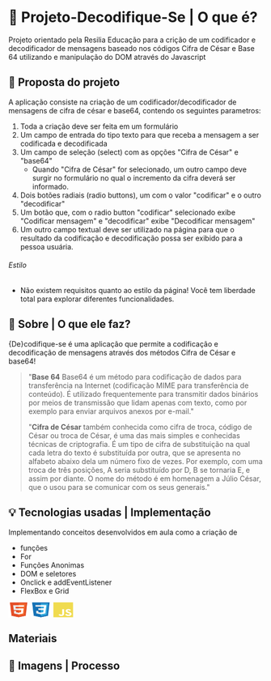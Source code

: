 # :round_pushpin: Projeto-Decodifique-Se | O que é?
Projeto orientado pela Resilia Educação para a crição de um codificador e decodificador de mensagens baseado nos códigos Cifra de César e Base 64 utilizando e manipulação do DOM através do Javascript

## :open_file_folder: Proposta do projeto
A aplicação consiste na criação de um codificador/decodificador de mensagens de cifra de césar e base64, contendo os seguintes parametros:
1. Toda a criação deve ser feita em um formulário
2. Um campo de entrada do tipo texto para que receba a mensagem a ser codificada e decodificada
3. Um campo de seleção (select) com as opções "Cifra de César" e "base64"
   - Quando "Cifra de César" for selecionado, um outro campo deve surgir no formulário no qual o incremento da cifra deverá ser informado.
4. Dois botões radiais (radio buttons), um com o valor "codificar" e o outro "decodificar"
5. Um botão que, com o radio button "codificar" selecionado exibe "Codificar mensagem" e "decodificar" exibe "Decodificar mensagem"
6. Um outro campo textual deve ser utilizado na página para que o resultado da codificação e decodificação possa ser exibido para a pessoa usuária.

###### Estilo
- Não existem requisitos quanto ao estilo da página! Você tem liberdade total para explorar diferentes funcionalidades.

## :memo: Sobre | O que ele faz?
  {De}codifique-se é uma aplicação que permite a codificação e decodificação de mensagens através dos métodos Cifra de César e base64!
  > "**Base 64** Base64 é um método para codificação de dados para transferência na Internet (codificação MIME para transferência de conteúdo). É utilizado frequentemente para transmitir dados binários por meios de transmissão que lidam apenas com texto, como por exemplo para enviar arquivos anexos por e-mail."
  > 
  > "**Cifra de César** também conhecida como cifra de troca, código de César ou troca de César, é uma das mais simples e conhecidas técnicas de criptografia. É um tipo de cifra de substituição na qual cada letra do texto é substituída por outra, que se apresenta no alfabeto abaixo dela um número fixo de vezes. Por exemplo, com uma troca de três posições, A seria substituído por D, B se tornaria E, e assim por diante. O nome do método é em homenagem a Júlio César, que o usou para se comunicar com os seus generais."
 
## :bulb: Tecnologias usadas | Implementação
Implementando conceitos desenvolvidos em aula como a criação de 
- funções
- For
- Funções Anonimas
- DOM e seletores
- Onclick e addEventListener
- FlexBox e Grid

<div>
<img align="center" alt="ester-HTML" height="30" width="40" src="https://raw.githubusercontent.com/devicons/devicon/master/icons/html5/html5-original.svg">
<img align="center" alt="ester-CSS" height="30" width="40" src="https://raw.githubusercontent.com/devicons/devicon/master/icons/css3/css3-original.svg">
<img align="center" alt="ester-Js" height="30" width="40" src="https://raw.githubusercontent.com/devicons/devicon/master/icons/javascript/javascript-plain.svg">
</div>

## Materiais

## :bookmark: Imagens | Processo

